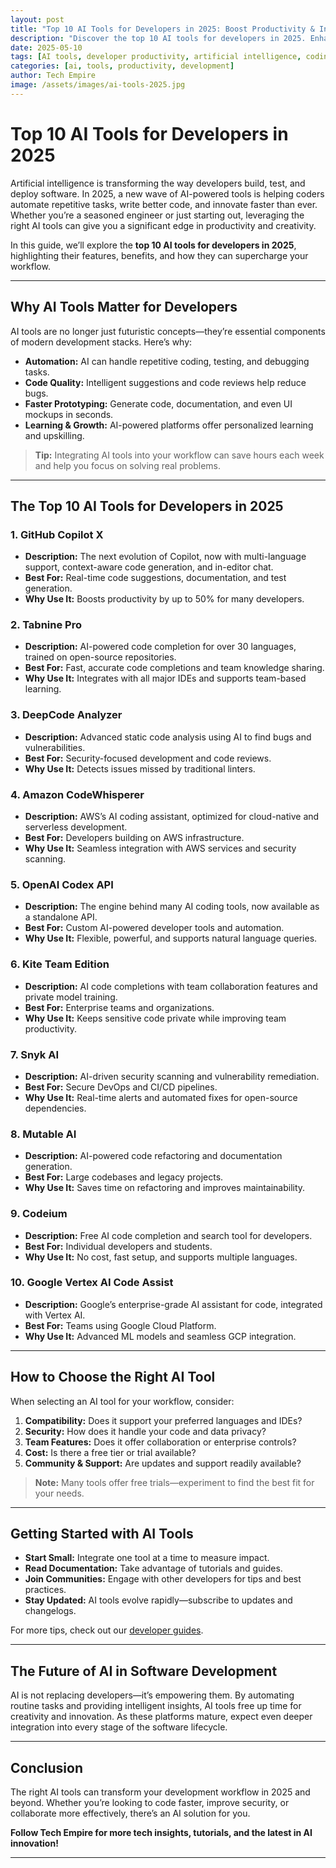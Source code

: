 ```yaml
---
layout: post
title: "Top 10 AI Tools for Developers in 2025: Boost Productivity & Innovation"
description: "Discover the top 10 AI tools for developers in 2025. Enhance your workflow, automate coding, and stay ahead with these essential artificial intelligence platforms."
date: 2025-05-10
tags: [AI tools, developer productivity, artificial intelligence, coding automation, 2025 tech]
categories: [ai, tools, productivity, development]
author: Tech Empire
image: /assets/images/ai-tools-2025.jpg
---
```


# Top 10 AI Tools for Developers in 2025

Artificial intelligence is transforming the way developers build, test, and deploy software. In 2025, a new wave of AI-powered tools is helping coders automate repetitive tasks, write better code, and innovate faster than ever. Whether you’re a seasoned engineer or just starting out, leveraging the right AI tools can give you a significant edge in productivity and creativity.

In this guide, we’ll explore the **top 10 AI tools for developers in 2025**, highlighting their features, benefits, and how they can supercharge your workflow.

---

## Why AI Tools Matter for Developers

AI tools are no longer just futuristic concepts—they’re essential components of modern development stacks. Here’s why:

- **Automation:** AI can handle repetitive coding, testing, and debugging tasks.
- **Code Quality:** Intelligent suggestions and code reviews help reduce bugs.
- **Faster Prototyping:** Generate code, documentation, and even UI mockups in seconds.
- **Learning & Growth:** AI-powered platforms offer personalized learning and upskilling.

> **Tip:** Integrating AI tools into your workflow can save hours each week and help you focus on solving real problems.

---

## The Top 10 AI Tools for Developers in 2025

### 1. GitHub Copilot X

- **Description:** The next evolution of Copilot, now with multi-language support, context-aware code generation, and in-editor chat.
- **Best For:** Real-time code suggestions, documentation, and test generation.
- **Why Use It:** Boosts productivity by up to 50% for many developers.

### 2. Tabnine Pro

- **Description:** AI-powered code completion for over 30 languages, trained on open-source repositories.
- **Best For:** Fast, accurate code completions and team knowledge sharing.
- **Why Use It:** Integrates with all major IDEs and supports team-based learning.

### 3. DeepCode Analyzer

- **Description:** Advanced static code analysis using AI to find bugs and vulnerabilities.
- **Best For:** Security-focused development and code reviews.
- **Why Use It:** Detects issues missed by traditional linters.

### 4. Amazon CodeWhisperer

- **Description:** AWS’s AI coding assistant, optimized for cloud-native and serverless development.
- **Best For:** Developers building on AWS infrastructure.
- **Why Use It:** Seamless integration with AWS services and security scanning.

### 5. OpenAI Codex API

- **Description:** The engine behind many AI coding tools, now available as a standalone API.
- **Best For:** Custom AI-powered developer tools and automation.
- **Why Use It:** Flexible, powerful, and supports natural language queries.

### 6. Kite Team Edition

- **Description:** AI code completions with team collaboration features and private model training.
- **Best For:** Enterprise teams and organizations.
- **Why Use It:** Keeps sensitive code private while improving team productivity.

### 7. Snyk AI

- **Description:** AI-driven security scanning and vulnerability remediation.
- **Best For:** Secure DevOps and CI/CD pipelines.
- **Why Use It:** Real-time alerts and automated fixes for open-source dependencies.

### 8. Mutable AI

- **Description:** AI-powered code refactoring and documentation generation.
- **Best For:** Large codebases and legacy projects.
- **Why Use It:** Saves time on refactoring and improves maintainability.

### 9. Codeium

- **Description:** Free AI code completion and search tool for developers.
- **Best For:** Individual developers and students.
- **Why Use It:** No cost, fast setup, and supports multiple languages.

### 10. Google Vertex AI Code Assist

- **Description:** Google’s enterprise-grade AI assistant for code, integrated with Vertex AI.
- **Best For:** Teams using Google Cloud Platform.
- **Why Use It:** Advanced ML models and seamless GCP integration.

---

## How to Choose the Right AI Tool

When selecting an AI tool for your workflow, consider:

1. **Compatibility:** Does it support your preferred languages and IDEs?
2. **Security:** How does it handle your code and data privacy?
3. **Team Features:** Does it offer collaboration or enterprise controls?
4. **Cost:** Is there a free tier or trial available?
5. **Community & Support:** Are updates and support readily available?

> **Note:** Many tools offer free trials—experiment to find the best fit for your needs.

---

## Getting Started with AI Tools

- **Start Small:** Integrate one tool at a time to measure impact.
- **Read Documentation:** Take advantage of tutorials and guides.
- **Join Communities:** Engage with other developers for tips and best practices.
- **Stay Updated:** AI tools evolve rapidly—subscribe to updates and changelogs.

For more tips, check out our [developer guides](/guides).

---

## The Future of AI in Software Development

AI is not replacing developers—it’s empowering them. By automating routine tasks and providing intelligent insights, AI tools free up time for creativity and innovation. As these platforms mature, expect even deeper integration into every stage of the software lifecycle.

---

## Conclusion

The right AI tools can transform your development workflow in 2025 and beyond. Whether you’re looking to code faster, improve security, or collaborate more effectively, there’s an AI solution for you.

**Follow Tech Empire for more tech insights, tutorials, and the latest in AI innovation!**

---
